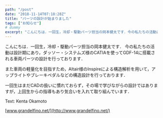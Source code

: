 ```yaml
---
path: "/post"
date: "2018-11-14T07:18:28Z"
title: "パーツの設計が始まりました"
tags: ["お知らせ"]
# dummy
excerpt: "こんにちは．一回生，冷却・駆動パーツ担当の岡本健太です．今の私たちの活動は設計期にあり，ダッソー・システムズ様のCATIAを使ってGDF-14に搭載される車両パーツの設計を行っております．また車両の..."
---
```


[](14-1.jpg)こんにちは．一回生，冷却・駆動パーツ担当の岡本健太です．
今の私たちの活動は設計期にあり，ダッソー・システムズ様のCATIAを使ってGDF-14に搭載される車両パーツの設計を行っております．

また車両の軽量化を目指すため，Altair様のInspireによる構造解析を用いて，アップライトやブレーキペダルなどの構造設計を行っております．

一回生はまだCADの扱いに慣れておらず，その場で学びながらの設計ではありますが，上回生からの指導もあり気合いを入れて取り組んでいます．

Text: Kenta Okamoto

[www.grandelfino.net/](http://www.grandelfino.net/)